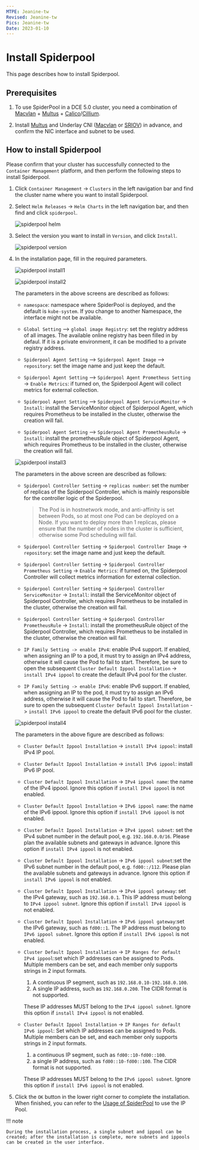 ```yaml
---
MTPE: Jeanine-tw
Revised: Jeanine-tw
Pics: Jeanine-tw
Date: 2023-01-10
---
```


# Install Spiderpool

This page describes how to install Spiderpool.

## Prerequisites

1. To use SpiderPool in a DCE 5.0 cluster, you need a combination of [Macvlan](../multus-underlay/macvlan.md) + [Multus](../multus-underlay/what.md) + [Calico](../calico/what.md)/[Cillium](../cilium/what.md).

2. Install [Multus](../multus-underlay/install.md) and Underlay CNI ([Macvlan](../multus-underlay/macvlan.md) or [SRIOV](../multus-underlay/sriov.md)) in advance, and confirm the NIC interface and subnet to be used.

## How to install Spiderpool

Please confirm that your cluster has successfully connected to the `Container Management` platform, and then perform the following steps to install Spiderpool.

1. Click `Container Management` -> `Clusters` in the left navigation bar and find the cluster name where you want to install Spiderpool.

2. Select `Helm Releases` -> `Helm Charts` in the left navigation bar, and then find and click `spiderpool`.

    ![spiderpool helm](../../images/spiderpool-install-1.png)

3. Select the version you want to install in `Version`, and click `Install`.

    ![spiderpool version](../../images/spiderpool-install-2.png)

4. In the installation page, fill in the required parameters.

    ![spiderpool install1](../../images/spiderpool-install-3.png)

    ![spiderpool install2](../../images/spiderpool-install-4.png)

    The parameters in the above screens are described as follows:

    - `namespace`: namespace where SpiderPool is deployed, and the default is `kube-system`. If you change to another Namespace, the interface might not be available.

    - `Global Setting` —> `global image Registry`: set the registry address of all images. The available online registry has been filled in by defaul. If it is a private environment, it can be modified to a private registry address.

    - `Spiderpool Agent Setting` —> `Spiderpool Agent Image` —>  `repository`: set the image name and just keep the default.

    - `Spiderpool Agent Setting` —> `Spiderpool Agent Prometheus Setting` -> `Enable Metrics`: if turned on, the Spiderpool Agent will collect metrics for external collection.

    - `Spiderpool Agent Setting` —> `Spiderpool Agent ServiceMonitor` -> `Install`: install the ServiceMonitor object of Spiderpool Agent, which requires Prometheus to be installed in the cluster, otherwise the creation will fail.

    - `Spiderpool Agent Setting` —> `Spiderpool Agent PrometheusRule` -> `Install`: install the prometheusRule object of Spiderpool Agent, which requires Prometheus to be installed in the cluster, otherwise the creation will fail.

    ![spiderpool install3](../../images/spiderpool-install-5.png)

    The parameters in the above screen are described as follows:
  
    - `Spiderpool Controller Setting` -> `replicas number`: set the number of replicas of the Spiderpool Controller, which is mainly responsible for the controller logic of the Spiderpool.

        > The Pod is in hostnetwork mode, and anti-affinity is set between Pods, so at most one Pod can be deployed on a Node. If you want to deploy more than 1 replicas, please ensure that the number of nodes in the cluster is sufficient, otherwise some Pod scheduling will fail.

    - `Spiderpool Controller Setting` -> `Spiderpool Controller Image` -> `repository`: set the image name and just keep the default.

    - `Spiderpool Controller Setting` -> `Spiderpool Controller Prometheus Setting` -> `Enable Metrics`: if turned on, the Spiderpool Controller will collect metrics information for external collection.

    - `Spiderpool Controller Setting` -> `Spiderpool Controller ServiceMonitor` -> `Install`: install the ServiceMonitor object of Spiderpool Controller, which requires Prometheus to be installed in the cluster, otherwise the creation will fail.

    - `Spiderpool Controller Setting` -> `Spiderpool Controller PrometheusRule` -> `Install`: install the prometheusRule object of the Spiderpool Controller, which requires Prometheus to be installed in the cluster, otherwise the creation will fail.

    - `IP Family Setting -> enable IPv4`: enable IPv4 support. If enabled, when assigning an IP to a pod, it must try to assign an IPv4 address, otherwise it will cause the Pod to fail to start.
    Therefore, be sure to open the subsequent `Cluster Default Ippool Installation` -> `install IPv4 ippool` to create the default IPv4 pool for the cluster.

    - `IP Family Setting -> enable IPv6`: enable IPv6 support. If enabled, when assigning an IP to the pod, it must try to assign an IPv6 address, otherwise it will cause the Pod to fail to start.
    Therefore, be sure to open the subsequent `Cluster Default Ippool Installation` -> `install IPv6 ippool` to create the default IPv6 pool for the cluster.

    ![spiderpool install4](../../images/spiderpool-install-6.png)

    The parameters in the above figure are described as follows:

    - `Cluster Default Ippool Installation` -> `install IPv4 ippool`: install IPv4 IP pool.

    - `Cluster Default Ippool Installation` -> `install IPv6 ippool`: install IPv6 IP pool.

    - `Cluster Default Ippool Installation` -> `IPv4 ippool name`: the name of the IPv4 ippool. Ignore this option if `install IPv4 ippool` is not enabled.

    - `Cluster Default Ippool Installation` -> `IPv6 ippool name`: the name of the IPv6 ippool. Ignore this option if `install IPv6 ippool` is not enabled.

    - `Cluster Default Ippool Installation` -> `IPv4 ippool subnet`: set the IPv4 subnet number in the default pool, e.g. `192.168.0.0/16`. Please plan the available subnets and gateways in advance. Ignore this option if `install IPv4 ippool` is not enabled.

    - `Cluster Default Ippool Installation` -> `IPv6 ippool subnet`:set the IPv6 subnet number in the default pool, e.g. `fd00::/112`. Please plan the available subnets and gateways in advance. Ignore this option if `install IPv6 ippool` is not enabled.

    - `Cluster Default Ippool Installation` -> `IPv4 ippool gateway`: set the IPv4 gateway, such as `192.168.0.1`. This IP address must belong to `IPv4 ippool subnet`. Ignore this option if `install IPv4 ippool` is not enabled.

    - `Cluster Default Ippool Installation` -> `IPv6 ippool gateway`:set the IPv6 gateway, such as `fd00::1`. The IP address must belong to `IPv6 ippool subnet`. Ignore this option if `install IPv6 ippool` is not enabled.

    - `Cluster Default Ippool Installation` -> `IP Ranges for default IPv4 ippool`:set which IP addresses can be assigned to Pods. Multiple members can be set, and each member only supports strings in 2 input formats.

        1. A continuous IP segment, such as `192.168.0.10-192.168.0.100`.
        2. A single IP address, such as `192.168.0.200`. The CIDR format is not supported.

        These IP addresses MUST belong to the `IPv4 ippool subnet`. Ignore this option if `install IPv4 ippool` is not enabled.

    - `Cluster Default Ippool Installation` -> `IP Ranges for default IPv6 ippool`: Set which IP addresses can be assigned to Pods. Multiple members can be set, and each member only supports strings in 2 input formats.

        1. a continuous IP segment, such as `fd00::10-fd00::100`.
        2. a single IP address, such as `fd00::10-fd00::100`. The CIDR format is not supported.

        These IP addresses MUST belong to the `IPv6 ippool subnet`. Ignore this option if `install IPv6 ippool` is not enabled.

5. Click the `OK` button in the lower right corner to complete the installation. When finished, you can refer to the [Usage of SpiderPool](./usage.md) to use the IP Pool.

!!! note

    During the installation process, a single subnet and ippool can be created; after the installation is complete, more subnets and ippools can be created in the user interface.
